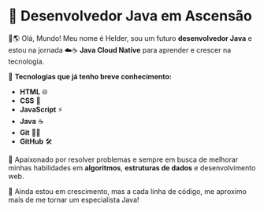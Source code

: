 # 🚀 Desenvolvedor Java em Ascensão

👋🌎 Olá, Mundo! Meu nome é Helder, sou um futuro **desenvolvedor Java** e estou na jornada ☁️☕ **Java Cloud Native** para aprender e crescer na tecnologia.

🔧 **Tecnologias que já tenho breve conhecimento:**
- **HTML** 🌐
- **CSS** 🎨
- **JavaScript** ⚡
- **Java** ☕
- **Git** 🧑‍💻
- **GitHub** 🛠️


🧠 Apaixonado por resolver problemas e sempre em busca de melhorar minhas habilidades em **algoritmos**, **estruturas de dados** e desenvolvimento web.

🌱 Ainda estou em crescimento, mas a cada linha de código, me aproximo mais de me tornar um especialista Java!

